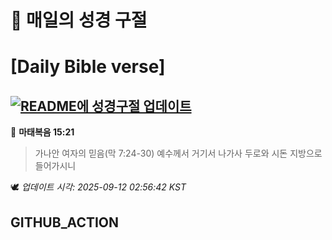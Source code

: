 # 🙏 매일의 성경 구절
# [Daily Bible verse]
## [![README에 성경구절 업데이트](https://github.com/DONGSUKA/first_test/actions/workflows/update-readme-bible.yml/badge.svg)](https://github.com/DONGSUKA/first_test/actions/workflows/update-readme-bible.yml)
<!-- START_BIBLE_VERSE -->
📖 **마태복음 15:21**
> 가나안 여자의 믿음(막 7:24-30) 예수께서 거기서 나가사 두로와 시돈 지방으로 들어가시니

🕊️ _업데이트 시각: 2025-09-12 02:56:42 KST_
  <!-- END_BIBLE_VERSE -->
## GITHUB_ACTION
